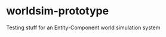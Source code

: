worldsim-prototype
==================

Testing stuff for an Entity-Component world simulation system
